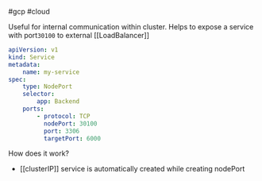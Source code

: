 #gcp #cloud 

Useful for internal communication within cluster. Helps to expose a service with port`30100` to external [[LoadBalancer]]

```yaml
apiVersion: v1
kind: Service
metadata:
	name: my-service
spec:
	type: NodePort
	selector:
		app: Backend
	ports:
		- protocol: TCP
		  nodePort: 30100
		  port: 3306
		  targetPort: 6000
```

How does it work?
- [[clusterIP]] service is automatically created while creating nodePort